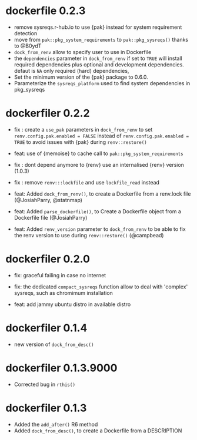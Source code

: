 # dockerfile 0.2.3

- remove sysreqs.r-hub.io to use {pak} instead for system requirement detection
- move from `pak::pkg_system_requirements` to `pak::pkg_sysreqs()` thanks to @B0ydT 
- `dock_from_renv` allow to specify user to use in Dockerfile
- the `dependencies` parameter in `dock_from_renv` if set to `TRUE` will install required dependencies plus optional and development dependencies. defaut is `NA` only required (hard) dependencies,
- Set the minimum version of the {pak} package to 0.6.0. 
- Parameterize the `sysreqs_platform` used to find system dependencies in pkg_sysreqs


# dockerfiler 0.2.2

- fix : create a `use_pak` parameters in `dock_from_renv` to set `renv.config.pak.enabled = FALSE` instead of `renv.config.pak.enabled = TRUE` to avoid issues with {pak} during `renv::restore()`

- feat: use of {memoise} to cache call to `pak::pkg_system_requirements`

- fix : dont depend anymore  to {renv} use an internalised {renv} version (1.0.3) 

- fix : remove `renv:::lockfile` and use `lockfile_read` instead

- feat: Added `dock_from_renv()`, to create a Dockerfile from a renv.lock file (@JosiahParry, @statnmap)

- feat: Added `parse_dockerfile()`, to Create a Dockerfile object from a Dockerfile file (@JosiahParry)

- feat: Added `renv_version` parameter to `dock_from_renv` to be able to fix the renv version to use during `renv::restore()` (@campbead)


# dockerfiler 0.2.0 

- fix: graceful failing in case no internet

- fix: the dedicated `compact_sysreqs` function allow to deal with 'complex' sysreqs, such as chromimum installation

- feat: add jammy ubuntu distro in available distro

# dockerfiler 0.1.4

* new version of `dock_from_desc()`

# dockerfiler 0.1.3.9000

* Corrected bug in `rthis()`

# dockerfiler 0.1.3

* Added the `add_after()` R6 method
* Added `dock_from_desc()`, to create a Dockerfile from a DESCRIPTION

